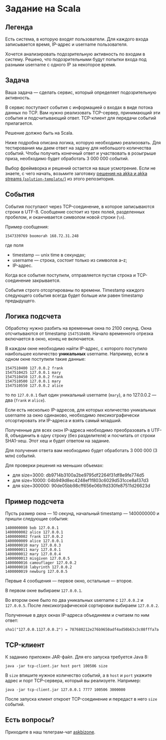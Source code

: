 # Задание на Scala


## Легенда

Есть система, в которую входят пользователи. Для каждого входа записывается
время, IP-адрес и username пользователя.

Хочется анализировать подозрительную активность по входам в систему. Решено, что
подозрительными будут попытки входа под разными username с одного IP за
некоторое время.


## Задача

Ваша задача — сделать сервис, который определяет подозрительную активность.

В сервис поступают события с информацией о входах в виде потока данных по TCP.
Вам нужно реализовать TCP-сервер, принимающий эти события и подсчитывающий
ответ. TCP-клиент для передачи событий прилагается.

Решение должно быть на Scala.

Ниже подробна описана логика, которую необходимо реализовать. Для тестирования
мы даем ответ на задачу для небольшого количества событий. Чтобы получить
конечный ответ и участвовать в розыгрыше приза, необходимо будет обработать
3 000 000 событий.

Выбор фреймворка и решений остается на ваше усмотрение. Если не знаете, с чего
начать, возьмите заготовку
[решения на akka и akka streams (`solution-template/`)](solution-template/)
из этого репозитория.


## События

События поступают через TCP-соединение, в которое записываются строки в UTF-8.
Сообщение состоит из трех полей, разделенных пробелом, и оканчивается символом
новой строки (`\n`).

Пример сообщения:

```
1547339769 boomorah 168.72.31.248
```

где поля

* timestamp — unix time в секундах;
* username — строка, состоит только из символов a–z;
* IP-адрес.

Когда все события поступили, отправляется пустая строка и TCP-соединение
закрывается.

События строго отсортированы по времени. Timestamp каждого следующего события
всегда будет больше или равен timestamp предыдущего.


## Логика подсчета

Обработку нужно разбить на временные окна по 2100 секунд. Окна отсчитываются от
timestamp `1547510400`. Начало временного отрезка включается в окно, конец не включается.

В каждом окне необходимо найти IP-адрес, с которого поступило наибольшее
количество **уникальных** username. Например, если в одном окне поступили такие
данные:

```
1547510400 127.0.0.2 frank
1547510425 127.0.0.1 mary
1547510450 127.0.0.2 frank
1547510500 127.0.0.1 mary
1547510550 127.0.0.2 alice
```

то по `127.0.0.1` был один уникальный username (`mary`), а по 127.0.0.2 — два
(`frank` и `alice`).

Если есть несколько IP-адресов, для которых количество уникальных username за
окно одинаково, необходимо лексикографически отсортировать эти IP-адреса и взять
самый младший.

Полученные для всех окон IP-адреса необходимо преобразовать в UTF-8, объединить
в одну строку (без разделителя) и посчитать от строки SHA1-хеш. Этот хеш и будет
ответом на задание.

Для получения ответа вам необходимо будет обработать 3 000 000 (3 млн) событий.

Для проверки решения на меньших объемах:

* для size=3000: db9714b3100a2be9795df2264f31df8e9fe774d5
* для size=10000: 04b949d8ec4248ef1f803c6029d531cce8a137d3
* для size=300000: 90de05bb98cff656e06b1fd330fe87511d26623d


## Пример подсчета

Пусть размер окна — 10 секунд, начальный timestamp — 1400000000 и пришли
следующие события:

```
1400000000 bob 127.0.0.1
1400000002 alice 127.0.0.1
1400000002 frank 127.0.0.2
1400000009 alice 127.0.0.1
1400000010 mary 127.0.0.3
1400000011 mary 127.0.0.1
1400000012 mary 127.0.0.4
1400000013 misgiven 127.0.0.5
1400000016 camouflager 127.0.0.2
1400000018 labyrinth 127.0.0.2
1400000019 newburg 127.0.0.5
```

Первые 4 сообщения — первое окно, остальные — второе.

В первом окне выбираем `127.0.0.1`.

Во втором окне было по два уникальных username c `127.0.0.2` и `127.0.0.5`.
После лексикографической сортировки выбираем `127.0.0.2`.

Полученные в двух окнах IP-адреса объединяем и считаем по ним ответ:

```
sha1("127.0.0.1127.0.0.2") = 787680212e276b9650adf4ad50b63c3c08fffa7a
```


## TCP-клиент

К заданию приложен JAR-файл. Для его запуска требуется Java 8:

```
java -jar tcp-client.jar host port 100506 size
```

В `size` впишите нужное количество событий, а в `host` и `port` укажите
адрес и порт TCP-сервера, который вы реализуете. Например:

```
java -jar tcp-client.jar 127.0.0.1 7777 100506 3000000
```

После запуска клиент откроет TCP-соединение и передаст в него `size`
событий.


## Есть вопросы?

Приходите в наш телеграм-чат [askbizone](https://t.me/askbizone).
